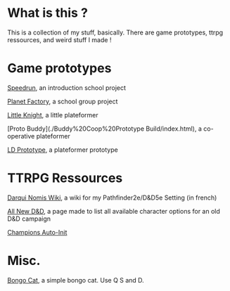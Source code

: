# What is this ?

This is a collection of my stuff, basically. There are game prototypes, ttrpg ressources, and weird stuff I made !

# Game prototypes

[Speedrun](./Speedrun/index.html), an introduction school project

[Planet Factory](./PlanetFactory/index.html), a school group project

[Little Knight](./Little%20Knight/index.html), a little plateformer

[Proto Buddy](./Buddy%20Coop%20Prototype Build/index.html), a co-operative plateformer

[LD Prototype](./LDPlateformerTest/index.html), a plateformer prototype


# TTRPG Ressources

[Darqui Nomis Wiki](./DarquiNomis/index.html), a wiki for my Pathfinder2e/D&D5e Setting (in french)

[All New D&D](./ANDND/index.html), a page made to list all available character options for an old D&D campaign

[Champions Auto-Init](./Champions%20Auto%20Init/index.html)

# Misc.

[Bongo Cat](./Bongo%20Cat/bongo.html), a simple bongo cat. Use Q S and D.
